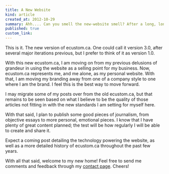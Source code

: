 ```yaml
---
title: A New Website
kind: article
created_at: 2012-10-29
summary: Ahh.... Can you smell the new-website smell? After a long, long, long time, I've finally crafted the new version of ecustom.ca, now my personal website. This is the official announcement article.
published: true
custom_link: 
---
```


This is it. The new version of ecustom.ca. One could call it version 3.0, after several major iterations previous, but I prefer to think of it as version 1.0.

With this new ecustom.ca, I am moving on from my previous delusions of grandeur in using the website as a selling point for my business. Now, ecustom.ca represents me, and me alone, as my personal website. With that, I am moving my branding away from one of a company style to one where I am the brand. I feel this is the best way to move forward.

I may migrate some of my posts over from the old ecustom.ca, but that remains to be seen based on what I believe to be the quality of those articles not fitting in with the new standards I am setting for myself here.

With that said, I plan to publish some good pieces of journalism, from objective essays to more personal, emotional pieces. I know that I have plenty of great content planned; the test will be how regularly I will be able to create and share it.

Expect a coming post detailing the technology powering the website, as well as a more detailed history of ecustom.ca throughout the past few years.

With all that said, welcome to my new home! Feel free to send me comments and feedback through my [contact page](/contact/ "Contact Me"). Cheers!